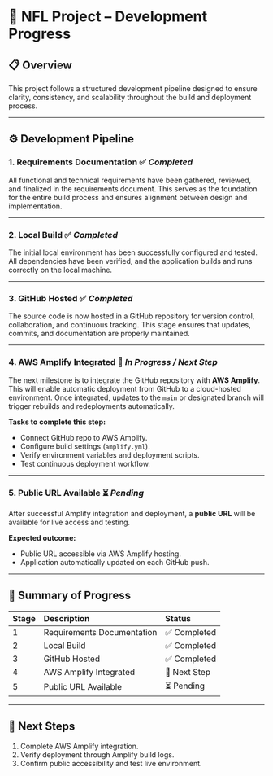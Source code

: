 # 🏈 NFL Project – Development Progress

## 📋 Overview
This project follows a structured development pipeline designed to ensure clarity, consistency, and scalability throughout the build and deployment process.

---

## ⚙️ Development Pipeline

### 1. **Requirements Documentation** ✅ *Completed*
All functional and technical requirements have been gathered, reviewed, and finalized in the requirements document.
This serves as the foundation for the entire build process and ensures alignment between design and implementation.

---

### 2. **Local Build** ✅ *Completed*
The initial local environment has been successfully configured and tested.
All dependencies have been verified, and the application builds and runs correctly on the local machine.

---

### 3. **GitHub Hosted** ✅ *Completed*
The source code is now hosted in a GitHub repository for version control, collaboration, and continuous tracking.
This stage ensures that updates, commits, and documentation are properly maintained.

---

### 4. **AWS Amplify Integrated** 🚧 *In Progress / Next Step*
The next milestone is to integrate the GitHub repository with **AWS Amplify**.
This will enable automatic deployment from GitHub to a cloud-hosted environment.
Once integrated, updates to the `main` or designated branch will trigger rebuilds and redeployments automatically.

**Tasks to complete this step:**
- Connect GitHub repo to AWS Amplify.
- Configure build settings (`amplify.yml`).
- Verify environment variables and deployment scripts.
- Test continuous deployment workflow.

---

### 5. **Public URL Available** ⏳ *Pending*
After successful Amplify integration and deployment, a **public URL** will be available for live access and testing.

**Expected outcome:**
- Public URL accessible via AWS Amplify hosting.
- Application automatically updated on each GitHub push.

---

## 🧭 Summary of Progress

| Stage | Description | Status |
|:------|:-------------|:--------|
| 1 | Requirements Documentation | ✅ Completed |
| 2 | Local Build | ✅ Completed |
| 3 | GitHub Hosted | ✅ Completed |
| 4 | AWS Amplify Integrated | 🚧 Next Step |
| 5 | Public URL Available | ⏳ Pending |

---

## 🚀 Next Steps
1. Complete AWS Amplify integration.
2. Verify deployment through Amplify build logs.
3. Confirm public accessibility and test live environment.
